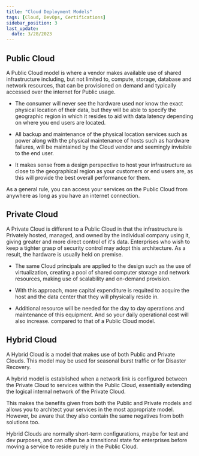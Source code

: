 ```yaml
---
title: "Cloud Deployment Models"
tags: [Cloud, DevOps, Certifications]
sidebar_position: 3
last_update:
  date: 3/28/2023
---
```



## Public Cloud 

A Public Cloud model is where a vendor makes available use of shared infrastructure including, but not limited to, compute, storage, database and network resources, that can be provisioned on demand and typically accessed over the internet for Public usage. 

- The consumer will never see the hardware used nor know the exact physical location of their data, but they will be able to specify the geographic region in which it resides to aid with data latency depending on where you end users are located. 

- All backup and maintenance of the physical location services such as power along with the physical maintenance of hosts such as hardware failures, will be maintained by the Cloud vendor and seemingly invisible to the end user. 

- It makes sense from a design perspective to host your infrastructure as close to the geographical region as your customers or end users are, as this will provide the best overall performance for them. 

As a general rule, you can access your services on the Public Cloud from anywhere as long as you have an internet connection. 

## Private Cloud 

A Private Cloud is different to a Public Cloud in that the infrastructure is Privately hosted, managed, and owned by the individual company using it, giving greater and more direct control of it's data. Enterprises who wish to keep a tighter grasp of security control may adopt this architecture. As a result, the hardware is usually held on premise. 

- The same Cloud principals are applied to the design such as the use of virtualization, creating a pool of shared computer storage and network resources, making use of scalability and on-demand provision. 

- With this approach, more capital expenditure is requited to acquire the host and the data center that they will physically reside in.

- Additional resource will be needed for the day to day operations and maintenance of this equipment. And so your daily operational cost will also increase. compared to that of a Public Cloud model. 


## Hybrid Cloud 

A Hybrid Cloud is a model that makes use of both Public and Private Clouds. This model may be used for seasonal burst traffic or for Disaster Recovery. 

A hybrid model is established when a network link is configured between the Private Cloud to services within the Public Cloud, essentially extending the logical internal network of the Private Cloud. 

This makes the benefits given from both the Public and Private models and allows you to architect your services in the most appropriate model. However, be aware that they also contain the same negatives from both solutions too. 

Hybrid Clouds are normally short-term configurations, maybe for test and dev purposes, and can often be a transitional state for enterprises before moving a service to reside purely in the Public Cloud. 